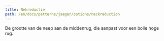 ```yaml
---
title: Nekreductie
path: /en/docs/patterns/jaeger/options/neckreduction
---
```


De grootte van de neep aan de middenrug, die aanpast voor een bolle hoge rug.